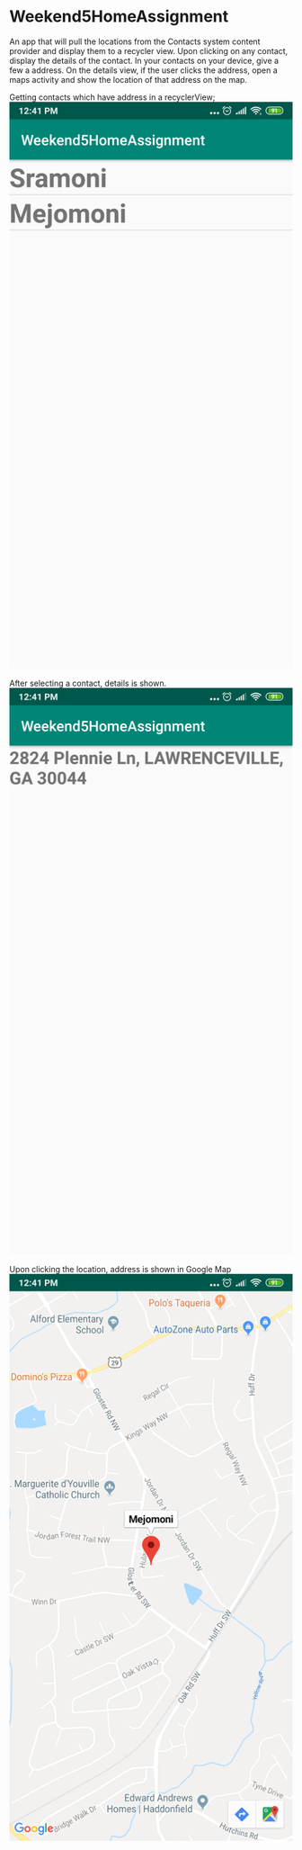 # Weekend5HomeAssignment
An app that will pull the locations from the Contacts system content provider and display them to a recycler view.  Upon clicking on any contact, display the details of the contact.  In your contacts on your device, give a few a address.  On the details view, if the user clicks the address, open a maps activity and show the location of that address on the map.

Getting contacts which have address in a recyclerView;
![](app/src/main/res/drawable/screenshot_1.png)

After selecting a contact, details is shown. 
![](app/src/main/res/drawable/screenshot_2.png)

Upon clicking the location, address is shown in Google Map
![](app/src/main/res/drawable/screenshot_3.png)
